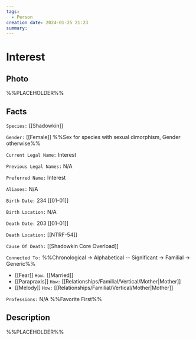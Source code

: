 ```yaml
---
tags:
  - Person
creation date: 2024-01-25 21:23
summary:
---
```

# Interest

## Photo

%%PLACEHOLDER%%

## Facts

`Species:` [[Shadowkin]]

`Gender:` [[Female]] %%Sex for species with sexual dimorphism, Gender otherwise%%

`Current Legal Name:` Interest

`Previous Legal Names:` N/A

`Preferred Name:` Interest

`Aliases:` N/A

`Birth Date:` 234 [[01-01]]

`Birth Location:` N/A

`Death Date:` 203 [[01-01]]

`Death Location:` [[NTRF-54]]

`Cause Of Death:` [[Shadowkin Core Overload]]

`Connected To:` %%Chronological -> Alphabetical -- Significant -> Familial -> Generic%%
- [[Fear]] `How:` [[Married]]
- [[Parapraxis]] `How:` [[Relationships/Familial/Vertical/Mother|Mother]]
- [[Melody]] `How:` [[Relationships/Familial/Vertical/Mother|Mother]]

`Professions:` N/A %%Favorite First%%


## Description

%%PLACEHOLDER%%
